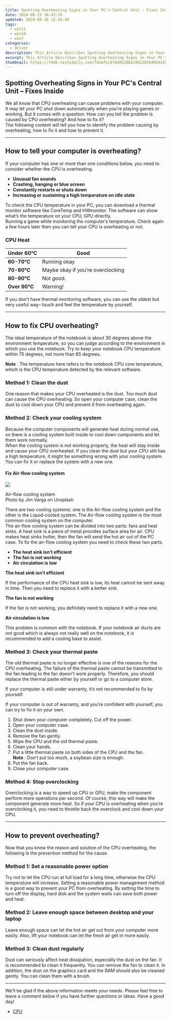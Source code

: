 ```yaml
---
title: Spotting Overheating Signs in Your PC's Central Unit – Fixes Inside
date: 2024-08-15 16:43:19
updated: 2024-08-16 12:26:49
tags:
  - win11
  - win10
  - win7
categories:
  - driver
description: This Article Describes Spotting Overheating Signs in Your PC's Central Unit – Fixes Inside
excerpt: This Article Describes Spotting Overheating Signs in Your PC's Central Unit – Fixes Inside
thumbnail: https://thmb.techidaily.com/fddafecbf8d052882c8613835d6b91422875b8a8af17428f6e6ddf368419a301.jpg
---
```


## Spotting Overheating Signs in Your PC's Central Unit – Fixes Inside

We all know that CPU overheating can cause problems with your computer. It may let your PC shut down automatically when you’re playing games or working. But it comes with a question: How can you tell the problem is caused by CPU overheating? And how to fix it?  
 The following content will tell you how to identify the problem causing by overheating, how to fix it and how to prevent it.

---

## How to tell your computer is overheating?

 If your computer has one or more than one conditions below, you need to consider whether the CPU is overheating.

* **Unusual fan sounds**
* **Crashing, hanging or blue screen**
* **Constantly restarts or shuts down**
* **Increasing or sustaining a high temperature on idle state**

 To check the CPU temperature in your PC, you can download a thermal monitor software like CoreTemp and HWmonitor. The software can show what’s the temperature on your CPU, GPU directly.  
 Running a game while monitoring the computer’s temperature. Check again a few hours later then you can tell your CPU is overheating or not.

### CPU Heat

| **Under 60°C** | Good                              |
| -------------- | --------------------------------- |
| **60-70°C**    | Running okay                      |
| **70-80°C**    | Maybe okay if you’re overclocking |
| **80-90°C**    | Not good.                         |
| **Over 90°C**  | Warning!                          |

 If you don’t have thermal monitoring software, you can use the oldest but very useful way– touch and feel the temperature by yourself.

---

## How to fix CPU overheating?

 The ideal temperature of the notebook is about 30 degrees above the environment temperature, so you can judge according to the environment in which you use the notebook. Try to keep your notebook CPU temperature within 75 degrees, not more than 85 degrees.

**Note** : The temperature here refers to the notebook CPU core temperature, which is the CPU temperature detected by the relevant software.

### Method 1: Clean the dust

 One reason that makes your CPU overheated is the dust. Too much dust can cause the CPU overheating. So open your computer case, clean the dust to cool down your CPU and prevent it from overheating again.

### Method 2: Check your cooling system

 Because the computer components will generate heat during normal use, so there is a cooling system built inside to cool down components and let them work normally.  
 When the cooling system is not working properly, the heat will stay inside and cause your CPU overheated. If you clean the dust but your CPU still has a high temperature, it might be something wrong with your cooling system. You can fix it or replace the system with a new one.

#### Fix Air-flow cooling system

![](https://images.drivereasy.com/wp-content/uploads/2019/08/jim-varga-xSKeLgSLV2s-unsplash-1024x654.jpg)

 Air-flow cooling system  
 Photo by Jim Varga on Unsplash

 There are two cooling systems: one is the Air-flow cooling system and the other is the Liquid-cooled system. The Air-flow cooling system is the most common cooling system on the computer.  
 The air-flow cooling system can be divided into two parts: fans and heat sinks. A heat sink is a piece of metal provides surface area for air. CPU makes heat sinks hotter, then the fan will send the hot air out of the PC case. To fix the air-flow cooling system you need to check these two parts.

* **The heat sink isn’t efficient**
* **The fan is not working**
* **Air circulation is low**

**The heat sink isn’t efficient**

 If the performance of the CPU heat sink is low, its heat cannot be sent away in time. Then you need to replace it with a better sink.

**The fan is not working**

 If the fan is not working, you definitely need to replace it with a new one.

**Air circulation is low**

 This problem is common with the notebook. If your notebook air ducts are not good which is always not really well on the notebook, it is recommended to add a cooling base to assist.

### Method 3: Check your thermal paste

 The old thermal paste is no longer effective is one of the reasons for the CPU overheating. The failure of the thermal paste cannot be transmitted to the fan leading to the fan doesn’t work properly. Therefore, you should replace the thermal paste either by yourself or go to a computer store.

 If your computer is still under warranty, it’s not recommended to fix by yourself.

 If your computer is out of warranty, and you’re confident with yourself, you can try to fix it on your own.

1. Shut down your computer completely. Cut off the power.
2. Open your computer case.
3. Clean the dust inside.
4. Remove the fan gently.
5. Wipe the CPU and the old thermal paste.
6. Clean your hands.
7. Put a little thermal paste on both sides of the CPU and the fan.  
**Note** : Don’t put too much, a soybean size is enough.
8. Put the fan back.
9. Close your computer case.

### Method 4: Stop overclocking

 Overclocking is a way to speed up CPU or GPU, make the component perform more operations per second. Of course, this way will make the component generate more heat. So if your CPU is overheating when you’re overclocking it, you need to throttle back the overclock and cool down your CPU.

---

## How to prevent overheating?

 Now that you know the reason and solution of the CPU overheating, the following is the prevention method for the cause.

### Method 1: Set a reasonable power option

 Try not to let the CPU run at full load for a long time, otherwise the CPU temperature will increase. Setting a reasonable power management method is a good way to prevent your PC from overheating. By setting the time to turn off the display, hard disk and the system waits can save both power and heat.

### Method 2: Leave enough space between desktop and your laptop

 Leave enough space can let the hot air get out from your computer more easily. Also, lift your notebook can let the fresh air get in more easily.

### Method 3: Clean dust regularly

 Dust can seriously affect heat dissipation, especially the dust on the fan. It is recommended to clean it frequently. You can remove the fan to clean it. In addition, the dust on the graphics card and the RAM should also be cleaned gently. You can clean them with a brush.

---

 We’ll be glad if the above information meets your needs. Please feel free to leave a comment below if you have further questions or ideas. Have a good day!

* [CPU](https://tools.techidaily.com/drivereasy/download/)

<ins class="adsbygoogle"
     style="display:block"
     data-ad-format="autorelaxed"
     data-ad-client="ca-pub-7571918770474297"
     data-ad-slot="1223367746"></ins>



<ins class="adsbygoogle"
     style="display:block"
     data-ad-client="ca-pub-7571918770474297"
     data-ad-slot="8358498916"
     data-ad-format="auto"
     data-full-width-responsive="true"></ins>
